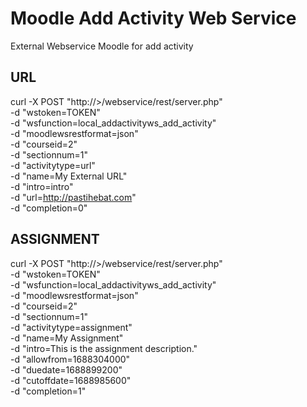 # Moodle Add Activity Web Service
External Webservice Moodle for add activity

## URL
curl -X POST "http://<Moodle-site>>/webservice/rest/server.php" \
 -d "wstoken=TOKEN" \
 -d "wsfunction=local_addactivityws_add_activity" \
 -d "moodlewsrestformat=json" \
 -d "courseid=2" \
 -d "sectionnum=1" \
 -d "activitytype=url" \
 -d "name=My External URL" \
 -d "intro=intro" \
 -d "url=http://pastihebat.com" \
 -d "completion=0"

## ASSIGNMENT
curl -X POST "http://<Moodle-site>>/webservice/rest/server.php" \
 -d "wstoken=TOKEN" \
 -d "wsfunction=local_addactivityws_add_activity" \
 -d "moodlewsrestformat=json" \
 -d "courseid=2" \
 -d "sectionnum=1" \
 -d "activitytype=assignment" \
 -d "name=My Assignment" \
 -d "intro=This is the assignment description." \
 -d "allowfrom=1688304000" \
 -d "duedate=1688899200" \
 -d "cutoffdate=1688985600" \
 -d "completion=1"

